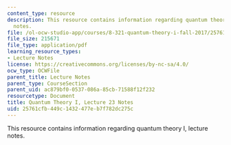 ```yaml
---
content_type: resource
description: This resource contains information regarding quantum theory I, lecture
  notes.
file: /ol-ocw-studio-app/courses/8-321-quantum-theory-i-fall-2017/25761cfb449c1432477eb7f782dc275c_MIT8_321F17_lec23.pdf
file_size: 215671
file_type: application/pdf
learning_resource_types:
- Lecture Notes
license: https://creativecommons.org/licenses/by-nc-sa/4.0/
ocw_type: OCWFile
parent_title: Lecture Notes
parent_type: CourseSection
parent_uid: ac879bf0-0537-086a-85cb-71588f12f232
resourcetype: Document
title: Quantum Theory I, Lecture 23 Notes
uid: 25761cfb-449c-1432-477e-b7f782dc275c
---
```

This resource contains information regarding quantum theory I, lecture notes.